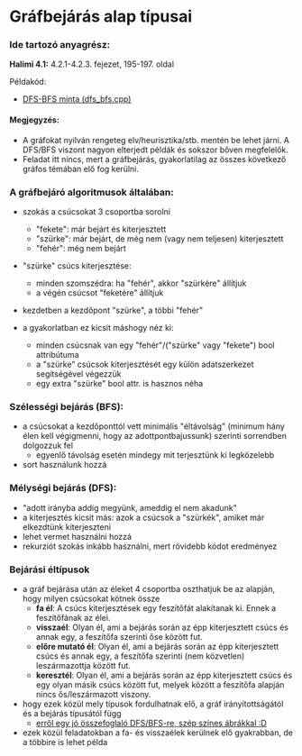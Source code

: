 # Gráfbejárás alap típusai

### Ide tartozó anyagrész:

**Halimi 4.1:** 4.2.1-4.2.3. fejezet, 195-197. oldal

Példakód:

- [DFS-BFS minta (dfs_bfs.cpp)](dfs_bfs.cpp)

#### Megjegyzés:

- A gráfokat nyilván rengeteg elv/heurisztika/stb. mentén be lehet járni. A DFS/BFS viszont nagyon elterjedt példák és sokszor bőven megfelelők.
- Feladat itt nincs, mert a gráfbejárás, gyakorlatilag az összes következő gráfos témában elő fog kerülni.

### A gráfbejáró algoritmusok általában:

- szokás a csúcsokat 3 csoportba sorolni
    - "fekete": már bejárt és kiterjesztett
    - "szürke": már bejárt, de még nem (vagy nem teljesen) kiterjesztett
    - "fehér": még nem bejárt
- "szürke" csúcs kiterjesztése:
    - minden szomszédra: ha "fehér", akkor "szürkére" állítjuk
    - a végén  csúcsot "feketére" állítjuk
- kezdetben a kezdőpont "szürke", a többi "fehér"

- a gyakorlatban ez kicsit máshogy néz ki:
    - minden csúcsnak van egy "fehér"/("szürke" vagy "fekete") bool attribútuma
    - a "szürke" csúcsok kiterjesztését egy külön adatszerkezet segítségével végezzük
    - egy extra "szürke" bool attr. is hasznos néha

### Szélességi bejárás (BFS):

- a csúcsokat a kezdőponttól vett minimális "éltávolság" (minimum hány élen kell végigmenni, hogy az adottpontbajussunk) szerinti sorrendben dolgozzuk fel
    - egyenlő távolság esetén mindegy mit terjesztünk ki legközelebb
- sort használunk hozzá

### Mélységi bejárás (DFS):

- "adott irányba addig megyünk, ameddig el nem akadunk"
- a kiterjesztés kicsit más: azok a csúcsok a "szürkék", amiket már elkezdtünk kiterjeszteni
- lehet vermet használni hozzá
- rekurziót szokás inkább használni, mert rövidebb kódot eredményez

### Bejárási éltípusok

- a gráf bejárása után az éleket 4 csoportba oszthatjuk be az alapján, hogy milyen csúcsokat kötnek össze
    - **fa él**: A csúcs kiterjesztések egy feszítőfát alakítanak ki. Ennek a feszítőfának az élei.
    - **visszaél**: Olyan él, ami a bejárás során az épp kiterjesztett csúcs és annak egy, a feszítőfa szerinti őse között fut.
    - **előre mutató él**: Olyan él, ami a bejárás során az épp kiterjesztett csúcs és annak egy, a feszítőfa szerinti (nem közvetlen) leszármazottja között fut.
    - **keresztél**: Olyan él, ami a bejárás során az épp kiterjesztett csúcs és egy olyan másik csúcs között fut, melyek között a feszítőfa alapján nincs ős/leszármazott viszony.
- hogy ezek közül mely típusok fordulhatnak elő, a gráf irányítottságától és a bejárás típusától függ
    - [erről egy jó összefoglaló DFS/BFS-re, szép színes ábrákkal :D](https://medium.com/@vikramsetty169/edge-types-in-graph-traversal-1c3545c61234)
- ezek közül feladatokban a fa- és visszaélek kerülnek elő gyakrabban, de a többire is lehet példa

